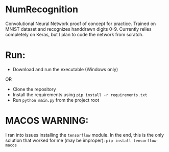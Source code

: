 # NumRecognition
Convolutional Neural Network proof of concept for practice. Trained on MNIST dataset and recognizes handdrawn digits 0-9. Currently relies completely on Keras, but I plan to code the network from scratch.

# Run:
* Download and run the executable (Windows only)

OR

* Clone the repository
* Install the requirements using `pip install -r requirements.txt`
* Run `python main.py` from the project root


# MACOS WARNING: 

I ran into issues installing the `tensorflow` module. In the end, this is the only solution that worked for me (may be improper): `pip install tensorflow-macos`
